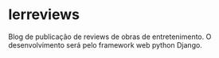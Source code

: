 # lerreviews
Blog de publicação de reviews de obras de entretenimento. O desenvolvimento será pelo framework web python Django.
